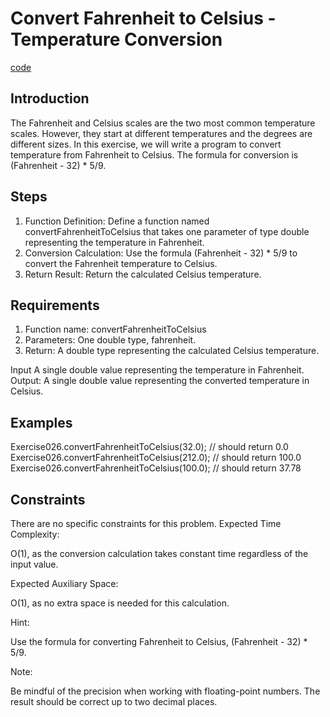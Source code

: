# Convert Fahrenheit to Celsius - Temperature Conversion

[code](Exercise026.java)

## Introduction

The Fahrenheit and Celsius scales are the two most common temperature scales. However, they start at different temperatures and the degrees are different sizes. In this exercise, we will write a program to convert temperature from Fahrenheit to Celsius. The formula for conversion is (Fahrenheit - 32) * 5/9.

## Steps

1. Function Definition: Define a function named convertFahrenheitToCelsius that takes one parameter of type double representing the temperature in Fahrenheit.
2. Conversion Calculation: Use the formula (Fahrenheit - 32) * 5/9 to convert the Fahrenheit temperature to Celsius.
3. Return Result: Return the calculated Celsius temperature.

## Requirements

1. Function name: convertFahrenheitToCelsius
2. Parameters: One double type, fahrenheit.
3. Return: A double type representing the calculated Celsius temperature.

Input
A single double value representing the temperature in Fahrenheit.
Output:
A single double value representing the converted temperature in Celsius.

## Examples

Exercise026.convertFahrenheitToCelsius(32.0); // should return 0.0
Exercise026.convertFahrenheitToCelsius(212.0); // should return 100.0
Exercise026.convertFahrenheitToCelsius(100.0); // should return 37.78

## Constraints

There are no specific constraints for this problem.
Expected Time Complexity:

O(1), as the conversion calculation takes constant time regardless of the input value.

Expected Auxiliary Space:

O(1), as no extra space is needed for this calculation.

Hint:

Use the formula for converting Fahrenheit to Celsius, (Fahrenheit - 32) * 5/9.

Note:

Be mindful of the precision when working with floating-point numbers. The result should be correct up to two decimal places.
